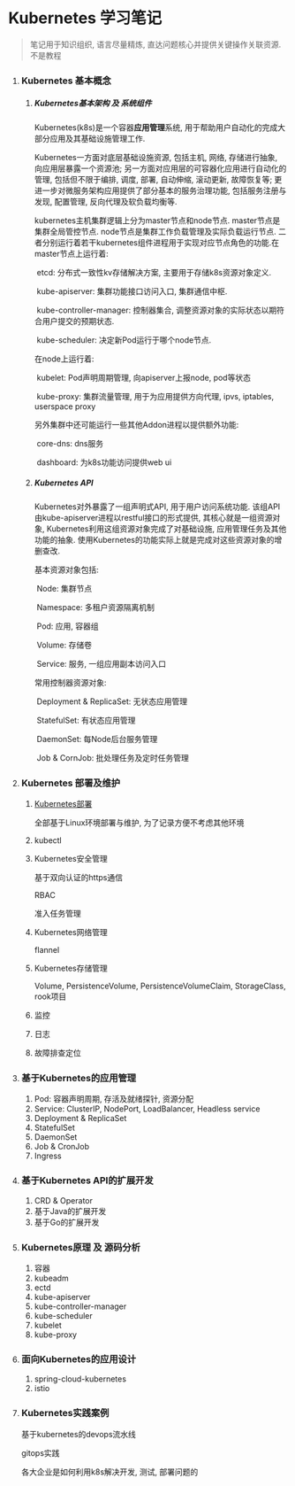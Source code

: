 # Kubernetes 学习笔记

> 笔记用于知识组织, 语言尽量精炼, 直达问题核心并提供关键操作关联资源. 不是教程

1. ### Kubernetes 基本概念

   1. ##### Kubernetes基本架构 及 系统组件

      Kubernetes(k8s)是一个容器**应用管理**系统, 用于帮助用户自动化的完成大部分应用及其基础设施管理工作.

      Kubernetes一方面对底层基础设施资源, 包括主机, 网络, 存储进行抽象, 向应用层暴露一个资源池; 另一方面对应用层的可容器化应用进行自动化的管理, 包括但不限于编排, 调度, 部署, 自动伸缩, 滚动更新, 故障恢复等; 更进一步对微服务架构应用提供了部分基本的服务治理功能, 包括服务注册与发现, 配置管理, 反向代理及软负载均衡等.

      kubernetes主机集群逻辑上分为master节点和node节点. master节点是集群全局管控节点. node节点是集群工作负载管理及实际负载运行节点. 二者分别运行着若干kubernetes组件进程用于实现对应节点角色的功能.在master节点上运行着:

      ​	etcd: 分布式一致性kv存储解决方案, 主要用于存储k8s资源对象定义.

      ​	kube-apiserver: 集群功能接口访问入口, 集群通信中枢.

      ​	kube-controller-manager: 控制器集合, 调整资源对象的实际状态以期符合用户提交的预期状态.

      ​	kube-scheduler: 决定新Pod运行于哪个node节点.

      在node上运行着:

      ​	kubelet: Pod声明周期管理, 向apiserver上报node, pod等状态

      ​	kube-proxy: 集群流量管理, 用于为应用提供方向代理, ipvs, iptables, userspace proxy

      另外集群中还可能运行一些其他Addon进程以提供额外功能:

      ​	core-dns: dns服务

      ​	dashboard: 为k8s功能访问提供web ui

   2. ##### Kubernetes API

      Kubernetes对外暴露了一组声明式API, 用于用户访问系统功能. 该组API由kube-apiserver进程以restful接口的形式提供, 其核心就是一组资源对象, Kubernetes利用这组资源对象完成了对基础设施, 应用管理任务及其他功能的抽象. 使用Kubernetes的功能实际上就是完成对这些资源对象的增删查改.

      基本资源对象包括:

      ​	Node: 集群节点

      ​	Namespace: 多租户资源隔离机制

      ​	Pod: 应用, 容器组

      ​	Volume: 存储卷

      ​	Service: 服务, 一组应用副本访问入口

      常用控制器资源对象:

      ​	Deployment & ReplicaSet: 无状态应用管理

      ​	StatefulSet: 有状态应用管理

      ​	DaemonSet: 每Node后台服务管理

      ​	Job & CornJob: 批处理任务及定时任务管理

2. ### Kubernetes 部署及维护

   1. [Kubernetes部署](./note/部署及维护)

      全部基于Linux环境部署与维护, 为了记录方便不考虑其他环境

   2. kubectl

   3. Kubernetes安全管理

      基于双向认证的https通信

      RBAC

      准入任务管理

   4. Kubernetes网络管理

      flannel

   5. Kubernetes存储管理

      Volume, PersistenceVolume, PersistenceVolumeClaim, StorageClass, rook项目

   6. 监控

   7. 日志

   8. 故障排查定位

3. ### 基于Kubernetes的应用管理

   1. Pod: 容器声明周期, 存活及就绪探针, 资源分配
   2. Service: ClusterIP, NodePort, LoadBalancer, Headless service
   3. Deployment & ReplicaSet
   4. StatefulSet
   5. DaemonSet
   6. Job & CronJob
   7. Ingress

4. ### 基于Kubernetes API的扩展开发

   1. CRD & Operator
   2. 基于Java的扩展开发
   3. 基于Go的扩展开发

5. ### Kubernetes原理 及 源码分析

   1. 容器
   2. kubeadm
   3. ectd
   4. kube-apiserver
   5. kube-controller-manager
   6. kube-scheduler
   7. kubelet
   8. kube-proxy

6. ### 面向Kubernetes的应用设计

   1. spring-cloud-kubernetes
   2. istio

7. ### Kubernetes实践案例

   基于kubernetes的devops流水线

   gitops实践

   各大企业是如何利用k8s解决开发, 测试, 部署问题的



